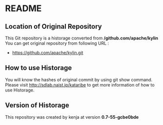 # README
## Location of Original Repository
This Git repository is a historage converted from **/github.com/apache/kylin**  
You can get original repository from following URL :

- https://github.com/apache/kylin.git

## How to use Historage
You will know the hashes of original commit by using git show command.  
Please visit <http://sdlab.naist.jp/kataribe> to get more information of how to use Historage.

## Version of Historage
This repository was created by kenja at version **0.7-55-gcbe0bde**
